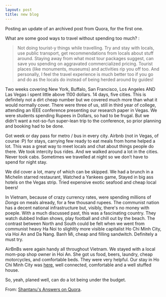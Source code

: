 ```yaml
---
layout: post
title: new blog
---
```

Posting an update of an archived post from Quora, for the first one.

What are some good ways to travel without spending too much? :

> Not doing tourist-y things while travelling. Try and stay with locals, use public transport, get recommendations from locals about stuff around. Staying away from what most tour packages suggest, can save you spending on aggravated commercialized pricing. Tourist places (like monuments, museums) and activities rip you off too. And personally, I feel the travel experience is much better too if you go and do as the locals do instead of being herded around by guides!

Two weeks covering New York, Buffalo, San Francisco, Los Angeles AND Las Vegas i spent little above 1100 dollars. 14 days, five cities. This is definitely not a dirt cheap number but we covered much more than what it would normally cover. There were three of us, still in third year of college, attending an IEEE conference presenting our research paper in Vegas. We were students spending Rupees in Dollars, so had to be frugal. But we didn’t want a not-so-fun super-lean trip to the conference, so prior planning and booking had to be done.

Got week or day pass for metro / bus in every city. Airbnb (not in Vegas, of course :P) for stays, carrying few ready to eat meals from home helped a lot. This was a great way to meet locals and chat about things people do there. We took intercity bus rides. And we walked around a lot in the cities. Never took cabs. Sometimes we travelled at night so we don’t have to spend for night stay.

We did cover a lot, many of which can be skipped. We had a brunch in a Michelin starred restaurant, Watched a Yankees game, Stayed in big ass hotels on the Vegas strip. Tried expensive exotic seafood and cheap local beers!

In Vietnam, because of crazy currency rates, were spending millions of *Dongs* on meals already, for a few thousand rupees. The communist nation has a decent national infrastructure but, visibly, there's no money with poeple. With a much discussed past, this was a fascinating country. They watch dubbed Indian shows, play football and chill out by the beach. The contrast between North and South could be felt when we went from communist heavy Ha Noi to slighltly more visible capitalist Ho Chi Minh City, via Hoi An and Da Nang. Banh Mi, cheap and filling sandwitch. Definitely a must try. 

AirBnBs were again handy all throughout Vietnam. We stayed with a local mom-pop shop owner in Hoi An. She got us food, beers, laundry, cheap motorcycles, and comfortable beds. They were very helpful. Our stay in Ho Chi Minh City was [here](http://www.bestrent.vn/property/the-gold-view-apartment-for-rent/), well connected, comfortable and a well stuffed house. 

So, yeah, planed well, can do a lot being under the budget.

From: [Shantanu's Answers on Quora](https://www.quora.com/profile/Shantanu-Prakash/answers).
